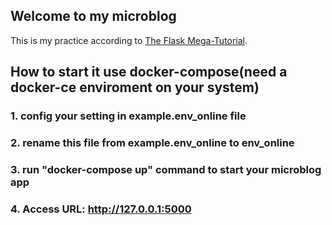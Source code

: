 ## Welcome to my microblog
  This is my practice according to [The Flask Mega-Tutorial](https://blog.miguelgrinberg.com/post/the-flask-mega-tutorial-part-i-hello-world).
## How to start it use docker-compose(need a docker-ce enviroment on your system)
### 1.  config your setting in example.env_online file
### 2.  rename this file from example.env_online to env_online
### 3.  run   "docker-compose up"  command to start your microblog app
### 4.  Access URL: http://127.0.0.1:5000 